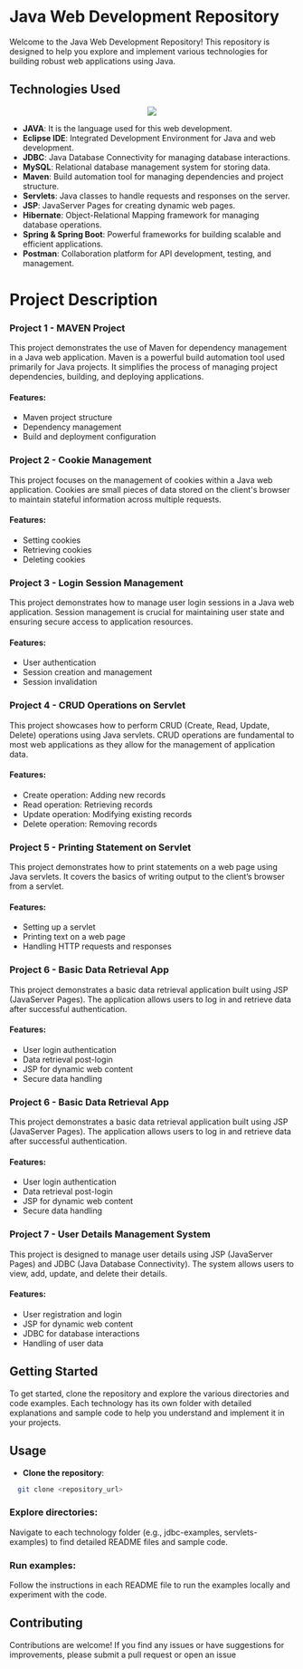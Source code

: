 # Java Web Development Repository

Welcome to the Java Web Development Repository! This repository is designed to help you explore and implement various technologies for building robust web applications using Java.

## Technologies Used

<p align="center">
  <a href="https://skillicons.dev">
    <img src="https://skillicons.dev/icons?i=java,eclipse,maven,css,postman,spring,mysql,hibernate"/>
  </a>
</p>

- **JAVA**: It is the language used for this web development.
- **Eclipse IDE**: Integrated Development Environment for Java and web development.
- **JDBC**: Java Database Connectivity for managing database interactions.
- **MySQL**: Relational database management system for storing data.
- **Maven**: Build automation tool for managing dependencies and project structure.
- **Servlets**: Java classes to handle requests and responses on the server.
- **JSP**: JavaServer Pages for creating dynamic web pages.
- **Hibernate**: Object-Relational Mapping framework for managing database operations.
- **Spring & Spring Boot**: Powerful frameworks for building scalable and efficient applications.
- **Postman**: Collaboration platform for API development, testing, and management.

# Project Description

### Project 1 - MAVEN Project

This project demonstrates the use of Maven for dependency management in a Java web application. Maven is a powerful build automation tool used primarily for Java projects. It simplifies the process of managing project dependencies, building, and deploying applications.

#### Features:
- Maven project structure
- Dependency management
- Build and deployment configuration

### Project 2 - Cookie Management

This project focuses on the management of cookies within a Java web application. Cookies are small pieces of data stored on the client's browser to maintain stateful information across multiple requests.

#### Features:
- Setting cookies
- Retrieving cookies
- Deleting cookies

### Project 3 - Login Session Management

This project demonstrates how to manage user login sessions in a Java web application. Session management is crucial for maintaining user state and ensuring secure access to application resources.

#### Features:
- User authentication
- Session creation and management
- Session invalidation

### Project 4 - CRUD Operations on Servlet

This project showcases how to perform CRUD (Create, Read, Update, Delete) operations using Java servlets. CRUD operations are fundamental to most web applications as they allow for the management of application data.

#### Features:
- Create operation: Adding new records
- Read operation: Retrieving records
- Update operation: Modifying existing records
- Delete operation: Removing records

### Project 5 - Printing Statement on Servlet

This project demonstrates how to print statements on a web page using Java servlets. It covers the basics of writing output to the client’s browser from a servlet.

#### Features:
- Setting up a servlet
- Printing text on a web page
- Handling HTTP requests and responses

### Project 6 - Basic Data Retrieval App

This project demonstrates a basic data retrieval application built using JSP (JavaServer Pages). The application allows users to log in and retrieve data after successful authentication.

#### Features:
- User login authentication
- Data retrieval post-login
- JSP for dynamic web content
- Secure data handling

### Project 6 - Basic Data Retrieval App

This project demonstrates a basic data retrieval application built using JSP (JavaServer Pages). The application allows users to log in and retrieve data after successful authentication.

#### Features:
- User login authentication
- Data retrieval post-login
- JSP for dynamic web content
- Secure data handling

### Project 7 - User Details Management System

This project is designed to manage user details using JSP (JavaServer Pages) and JDBC (Java Database Connectivity). The system allows users to view, add, update, and delete their details.

#### Features:
- User registration and login
- JSP for dynamic web content
- JDBC for database interactions
- Handling of user data



## Getting Started

To get started, clone the repository and explore the various directories and code examples. Each technology has its own folder with detailed explanations and sample code to help you understand and implement it in your projects.

## Usage

- **Clone the repository**:
```bash
  git clone <repository_url>
```
### Explore directories:
Navigate to each technology folder (e.g., jdbc-examples, servlets-examples) to find detailed README files and sample code.

### Run examples:
Follow the instructions in each README file to run the examples locally and experiment with the code.

## Contributing
Contributions are welcome! If you find any issues or have suggestions for improvements, please submit a pull request or open an issue
